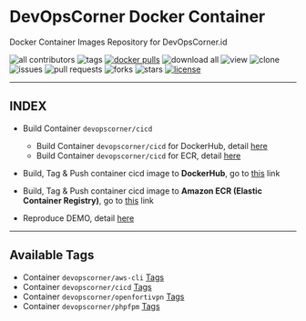 # DevOpsCorner Docker Container

Docker Container Images Repository for DevOpsCorner.id

![all contributors](https://img.shields.io/github/contributors/devopscorner/devopscorner-container)
![tags](https://img.shields.io/github/v/tag/devopscorner/devopscorner-container?sort=semver)
[![docker pulls](https://img.shields.io/docker/pulls/devopscorner/cicd.svg)](https://hub.docker.com/r/devopscorner/cicd/)
![download all](https://img.shields.io/github/downloads/devopscorner/devopscorner-container/total.svg)
![view](https://views.whatilearened.today/views/github/devopscorner/devopscorner-container.svg)
![clone](https://img.shields.io/badge/dynamic/json?color=success&label=clone&query=count&url=https://raw.githubusercontent.com/devopscorner/devopscorner-container/master/clone.json?raw=True&logo=github)
![issues](https://img.shields.io/github/issues/devopscorner/devopscorner-container)
![pull requests](https://img.shields.io/github/issues-pr/devopscorner/devopscorner-container)
![forks](https://img.shields.io/github/forks/devopscorner/devopscorner-container)
![stars](https://img.shields.io/github/stars/devopscorner/devopscorner-container)
[![license](https://img.shields.io/github/license/devopscorner/devopscorner-container)](https://img.shields.io/github/license/devopscorner/devopscorner-container)

---

## INDEX

- Build Container `devopscorner/cicd`
  - Build Container `devopscorner/cicd` for DockerHub, detail [here](container-cicd-dockerhub.md)
  - Build Container `devopscorner/cicd` for ECR, detail [here](container-cicd-ecr.md)

- Build, Tag & Push container cicd image to **DockerHub**, go to [this](container-cicd-dockerhub.md) link

- Build, Tag & Push container cicd image to **Amazon ECR (Elastic Container Registry)**, go to [this](container-cicd-ecr.md) link

- Reproduce DEMO, detail [here](DEMO.md)

---

## Available Tags

- Container `devopscorner/aws-cli` [Tags](README-AWS-Cli.md)
- Container `devopscorner/cicd` [Tags](README-CICD.md)
- Container `devopscorner/openfortivpn` [Tags](README-OpenFortiVPN.md)
- Container `devopscorner/phpfpm` [Tags](README-PHPFpm.md)
